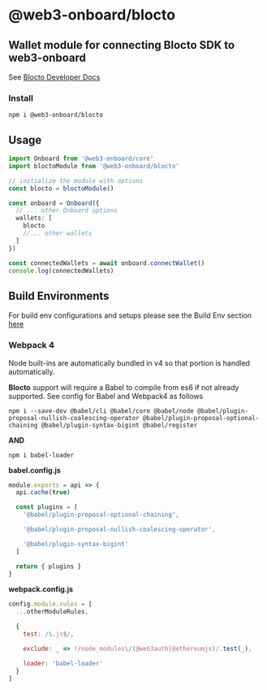 # @web3-onboard/blocto

## Wallet module for connecting Blocto SDK to web3-onboard

See [Blocto Developer Docs](https://docs.blocto.app/blocto-sdk/javascript-sdk/evm-sdk)

### Install

`npm i @web3-onboard/blocto`

## Usage

```typescript
import Onboard from '@web3-onboard/core'
import bloctoModule from '@web3-onboard/blocto'

// initialize the module with options
const blocto = bloctoModule()

const onboard = Onboard({
  // ... other Onboard options
  wallets: [
    blocto
    //... other wallets
  ]
})

const connectedWallets = await onboard.connectWallet()
console.log(connectedWallets)
```

## Build Environments

For build env configurations and setups please see the Build Env section [here](https://onboard.blocknative.com/docs/modules/core#build-environments)

### Webpack 4

Node built-ins are automatically bundled in v4 so that portion is handled automatically.

**Blocto** support will require a Babel to compile from es6 if not already supported. See config for Babel and Webpack4 as follows

`npm i --save-dev @babel/cli @babel/core @babel/node @babel/plugin-proposal-nullish-coalescing-operator @babel/plugin-proposal-optional-chaining @babel/plugin-syntax-bigint @babel/register`

**AND**

`npm i babel-loader`

**babel.config.js**

```javascript
module.exports = api => {
  api.cache(true)

  const plugins = [
    '@babel/plugin-proposal-optional-chaining',

    '@babel/plugin-proposal-nullish-coalescing-operator',

    '@babel/plugin-syntax-bigint'
  ]

  return { plugins }
}
```

**webpack.config.js**

```javascript
config.module.rules = [
  ...otherModuleRules,

  {
    test: /\.js$/,

    exclude: _ => !/node_modules\/(@web3auth|@ethereumjs)/.test(_),

    loader: 'babel-loader'
  }
]
```
